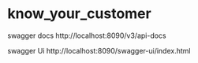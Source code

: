 # know_your_customer

swagger docs
http://localhost:8090/v3/api-docs

swagger Ui
http://localhost:8090/swagger-ui/index.html
